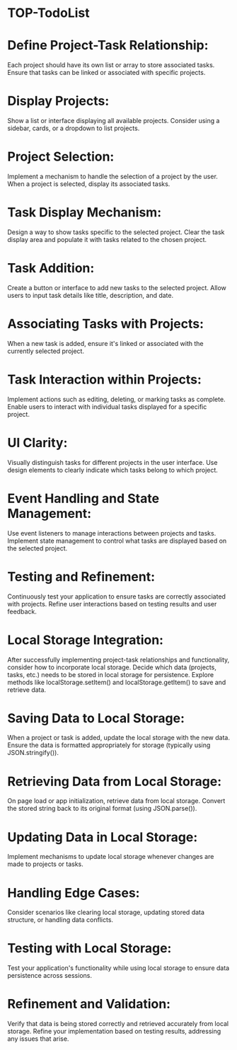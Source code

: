 # TOP-TodoList

# Define Project-Task Relationship:

Each project should have its own list or array to store associated tasks.
Ensure that tasks can be linked or associated with specific projects.

# Display Projects:

Show a list or interface displaying all available projects.
Consider using a sidebar, cards, or a dropdown to list projects.

# Project Selection:

Implement a mechanism to handle the selection of a project by the user.
When a project is selected, display its associated tasks.

# Task Display Mechanism:

Design a way to show tasks specific to the selected project.
Clear the task display area and populate it with tasks related to the chosen project.

# Task Addition:

Create a button or interface to add new tasks to the selected project.
Allow users to input task details like title, description, and date.

# Associating Tasks with Projects:

When a new task is added, ensure it's linked or associated with the currently selected project.

# Task Interaction within Projects:

Implement actions such as editing, deleting, or marking tasks as complete.
Enable users to interact with individual tasks displayed for a specific project.

# UI Clarity:

Visually distinguish tasks for different projects in the user interface.
Use design elements to clearly indicate which tasks belong to which project.

# Event Handling and State Management:

Use event listeners to manage interactions between projects and tasks.
Implement state management to control what tasks are displayed based on the selected project.

# Testing and Refinement:

Continuously test your application to ensure tasks are correctly associated with projects.
Refine user interactions based on testing results and user feedback.

# Local Storage Integration:

After successfully implementing project-task relationships and functionality, consider how to incorporate local storage.
Decide which data (projects, tasks, etc.) needs to be stored in local storage for persistence.
Explore methods like localStorage.setItem() and localStorage.getItem() to save and retrieve data.

# Saving Data to Local Storage:

When a project or task is added, update the local storage with the new data.
Ensure the data is formatted appropriately for storage (typically using JSON.stringify()).

# Retrieving Data from Local Storage:

On page load or app initialization, retrieve data from local storage.
Convert the stored string back to its original format (using JSON.parse()).

# Updating Data in Local Storage:

Implement mechanisms to update local storage whenever changes are made to projects or tasks.

# Handling Edge Cases:

Consider scenarios like clearing local storage, updating stored data structure, or handling data conflicts.

# Testing with Local Storage:

Test your application's functionality while using local storage to ensure data persistence across sessions.

# Refinement and Validation:

Verify that data is being stored correctly and retrieved accurately from local storage.
Refine your implementation based on testing results, addressing any issues that arise.
